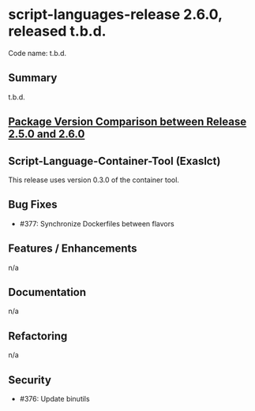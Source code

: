 # script-languages-release 2.6.0, released t.b.d.

Code name: t.b.d.

## Summary

t.b.d.

## [Package Version Comparison between Release 2.5.0 and 2.6.0](package_diffs/2.6.0/README.md)
  
## Script-Language-Container-Tool (Exaslct)

This release uses version 0.3.0 of the container tool.

## Bug Fixes

 - #377: Synchronize Dockerfiles between flavors

## Features / Enhancements
n/a

## Documentation
n/a

## Refactoring

 n/a

## Security

 - #376: Update binutils
